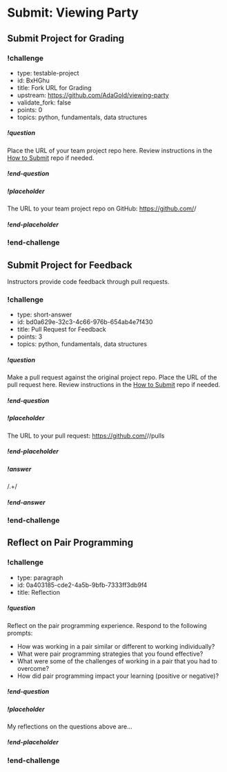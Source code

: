 # Submit: Viewing Party

## Submit Project for Grading

<!-- prettier-ignore-start -->
### !challenge
* type: testable-project
* id: BxHGhu
* title: Fork URL for Grading
* upstream: https://github.com/AdaGold/viewing-party
* validate_fork: false
* points: 0
* topics: python, fundamentals, data structures
##### !question

Place the URL of your team project repo here. Review instructions in the [How to Submit](../ada-project-practices/how-to-submit.md) repo if needed.

##### !end-question
##### !placeholder

The URL to your team project repo on GitHub: https://github.com/<your-username>/<project-name>

##### !end-placeholder
### !end-challenge
<!-- prettier-ignore-end -->

## Submit Project for Feedback

Instructors provide code feedback through pull requests.

<!-- prettier-ignore-start -->
### !challenge
* type: short-answer
* id: bd0a629e-32c3-4c66-976b-654ab4e7f430
* title: Pull Request for Feedback
* points: 3
* topics: python, fundamentals, data structures
##### !question

Make a pull request against the original project repo. Place the URL of the pull request here. Review instructions in the [How to Submit](../ada-project-practices/how-to-submit.md) repo if needed.

##### !end-question
##### !placeholder

The URL to your pull request: https://github.com/<some-ada-repo>/<project-name>/pulls

##### !end-placeholder
##### !answer

/.+/

##### !end-answer
### !end-challenge
<!-- prettier-ignore-end -->

## Reflect on Pair Programming

<!-- prettier-ignore-start -->
### !challenge
* type: paragraph
* id: 0a403185-cde2-4a5b-9bfb-7333ff3db9f4
* title: Reflection
##### !question

Reflect on the pair programming experience.  Respond to the following prompts:

- How was working in a pair similar or different to working individually?
- What were pair programming strategies that you found effective?
- What were some of the challenges of working in a pair that you had to overcome?
- How did pair programming impact your learning (positive or negative)?

##### !end-question
##### !placeholder

My reflections on the questions above are...

##### !end-placeholder
### !end-challenge
<!-- prettier-ignore-end -->

